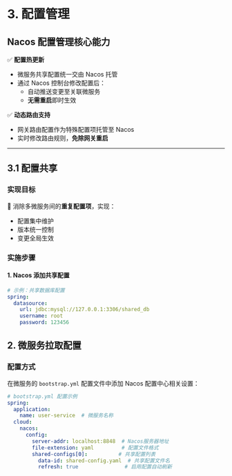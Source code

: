 # 3. 配置管理

## Nacos 配置管理核心能力
✅ **配置热更新**  
- 微服务共享配置统一交由 Nacos 托管  
- 通过 Nacos 控制台修改配置后：  
  - 自动推送变更至关联微服务  
  - **无需重启**即时生效  

✅ **动态路由支持**  
- 网关路由配置作为特殊配置项托管至 Nacos  
- 实时修改路由规则，**免除网关重启**  

---

## 3.1 配置共享

### 实现目标
🔧 消除多微服务间的**重复配置项**，实现：  
- 配置集中维护  
- 版本统一控制  
- 变更全局生效  

### 实施步骤

#### 1. Nacos 添加共享配置
```yaml
# 示例：共享数据库配置
spring:
  datasource:
    url: jdbc:mysql://127.0.0.1:3306/shared_db
    username: root
    password: 123456
```
## 2. 微服务拉取配置

### 配置方式
在微服务的 `bootstrap.yml` 配置文件中添加 Nacos 配置中心相关设置：

```yaml
# bootstrap.yml 配置示例
spring:
  application:
    name: user-service  # 微服务名称
  cloud:
    nacos:
      config:
        server-addr: localhost:8848  # Nacos服务器地址
        file-extension: yaml         # 配置文件格式
        shared-configs[0]:          # 共享配置列表
          data-id: shared-config.yaml  # 共享配置文件名
          refresh: true               # 启用配置自动刷新
```
